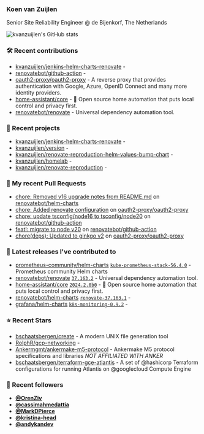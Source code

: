 ### Koen van Zuijlen

Senior Site Reliability Engineer @ de Bijenkorf, The Netherlands

![kvanzuijlen's GitHub stats](https://github-readme-stats.vercel.app/api?username=kvanzuijlen&show=reviews,discussions_started,discussions_answered,prs_merged,prs_merged_percentage&show_icons=true&theme=dark&cache_seconds=86400)

### 🛠️ Recent contributions

- [kvanzuijlen/jenkins-helm-charts-renovate](https://github.com/kvanzuijlen/jenkins-helm-charts-renovate) - 
- [renovatebot/github-action](https://github.com/renovatebot/github-action) - 
- [oauth2-proxy/oauth2-proxy](https://github.com/oauth2-proxy/oauth2-proxy) - A reverse proxy that provides authentication with Google, Azure, OpenID Connect and many more identity providers.
- [home-assistant/core](https://github.com/home-assistant/core) - :house_with_garden: Open source home automation that puts local control and privacy first.
- [renovatebot/renovate](https://github.com/renovatebot/renovate) - Universal dependency automation tool.

### 🌱 Recent projects

- [kvanzuijlen/jenkins-helm-charts-renovate](https://github.com/kvanzuijlen/jenkins-helm-charts-renovate) - 
- [kvanzuijlen/version](https://github.com/kvanzuijlen/version) - 
- [kvanzuijlen/renovate-reproduction-helm-values-bump-chart](https://github.com/kvanzuijlen/renovate-reproduction-helm-values-bump-chart) - 
- [kvanzuijlen/homelab](https://github.com/kvanzuijlen/homelab) - 
- [kvanzuijlen/renovate-reproduction](https://github.com/kvanzuijlen/renovate-reproduction) - 

### 🚧 My recent Pull Requests

- [chore: Removed v16 upgrade notes from README.md](https://github.com/renovatebot/helm-charts/pull/907) on [renovatebot/helm-charts](https://github.com/renovatebot/helm-charts)
- [chore: Added renovate configuration](https://github.com/oauth2-proxy/oauth2-proxy/pull/2472) on [oauth2-proxy/oauth2-proxy](https://github.com/oauth2-proxy/oauth2-proxy)
- [chore: update tsconfig/node16 to tsconfig/node20](https://github.com/renovatebot/github-action/pull/803) on [renovatebot/github-action](https://github.com/renovatebot/github-action)
- [feat!: migrate to node v20](https://github.com/renovatebot/github-action/pull/799) on [renovatebot/github-action](https://github.com/renovatebot/github-action)
- [chore(deps): Updated to ginkgo v2](https://github.com/oauth2-proxy/oauth2-proxy/pull/2459) on [oauth2-proxy/oauth2-proxy](https://github.com/oauth2-proxy/oauth2-proxy)

### 🚀 Latest releases I've contributed to

- [prometheus-community/helm-charts](https://github.com/prometheus-community/helm-charts) [`kube-prometheus-stack-56.4.0`](https://github.com/prometheus-community/helm-charts/releases/tag/kube-prometheus-stack-56.4.0) - Prometheus community Helm charts
- [renovatebot/renovate](https://github.com/renovatebot/renovate) [`37.163.2`](https://github.com/renovatebot/renovate/releases/tag/37.163.2) - Universal dependency automation tool.
- [home-assistant/core](https://github.com/home-assistant/core) [`2024.2.0b0`](https://github.com/home-assistant/core/releases/tag/2024.2.0b0) - :house_with_garden: Open source home automation that puts local control and privacy first.
- [renovatebot/helm-charts](https://github.com/renovatebot/helm-charts) [`renovate-37.163.1`](https://github.com/renovatebot/helm-charts/releases/tag/renovate-37.163.1) - 
- [grafana/helm-charts](https://github.com/grafana/helm-charts) [`k8s-monitoring-0.9.2`](https://github.com/grafana/helm-charts/releases/tag/k8s-monitoring-0.9.2) - 

### ⭐ Recent Stars

- [bschaatsbergen/create](https://github.com/bschaatsbergen/create) - A modern UNIX file generation tool
- [RolphR/gcp-networking](https://github.com/RolphR/gcp-networking) - 
- [Ankermgmt/ankermake-m5-protocol](https://github.com/Ankermgmt/ankermake-m5-protocol) - Ankermake M5 protocol specifications and libraries *NOT AFFILIATED WITH ANKER*
- [bschaatsbergen/terraform-gce-atlantis](https://github.com/bschaatsbergen/terraform-gce-atlantis) - A set of @hashicorp Terraform configurations for running Atlantis on @googlecloud Compute Engine

### 👀 Recent followers

- [**@OrenZiv**](https://github.com/OrenZiv)
- [**@cassimahmedattia**](https://github.com/cassimahmedattia)
- [**@MarkDPierce**](https://github.com/MarkDPierce)
- [**@kristina-head**](https://github.com/kristina-head)
- [**@andykandev**](https://github.com/andykandev)
